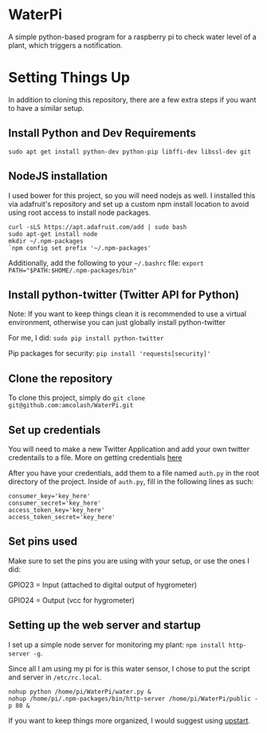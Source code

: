# WaterPi
A simple python-based program for a raspberry pi to check water level of a plant, which triggers a notification.

# Setting Things Up
In addition to cloning this repository, there are a few extra steps if you want to have a similar setup.

## Install Python and Dev Requirements
`sudo apt get install python-dev python-pip libffi-dev libssl-dev git`

## NodeJS installation
I used bower for this project, so you will need nodejs as well. I installed this via adafruit's repository and set up a custom npm install location to avoid using root access to install node packages.
```
curl -sLS https://apt.adafruit.com/add | sudo bash
sudo apt-get install node
mkdir ~/.npm-packages
`npm config set prefix '~/.npm-packages'
```

Additionally, add the following to your `~/.bashrc` file: `export PATH="$PATH:$HOME/.npm-packages/bin"`

## Install python-twitter (Twitter API for Python)
Note: If you want to keep things clean it is recommended to use a virtual environment, otherwise you can just globally install python-twitter

For me, I did: `sudo pip install python-twitter`

Pip packages for security: `pip install 'requests[security]'`

## Clone the repository
To clone this project, simply do `git clone git@github.com:amcolash/WaterPi.git`

## Set up credentials
You will need to make a new Twitter Application and add your own twitter credentails to a file. More on getting credentials [here](https://dev.twitter.com/oauth/overview/application-owner-access-tokens)

After you have your credentials, add them to a file named `auth.py` in the root directory of the project. Inside of `auth.py`, fill in the following lines as such:

```
consumer_key='key_here'
consumer_secret='key_here'
access_token_key='key_here'
access_token_secret='key_here'
```

## Set pins used
Make sure to set the pins you are using with your setup, or use the ones I did:

GPIO23 = Input (attached to digital output of hygrometer)

GPIO24 = Output (vcc for hygrometer)

## Setting up the web server and startup
I set up a simple node server for monitoring my plant: `npm install http-server -g`.

Since all I am using my pi for is this water sensor, I chose to put the script and server in `/etc/rc.local`.

```
nohup python /home/pi/WaterPi/water.py &
nohup /home/pi/.npm-packages/bin/http-server /home/pi/WaterPi/public -p 80 &
```

If you want to keep things more organized, I would suggest using [upstart](http://upstart.ubuntu.com/getting-started.html).
